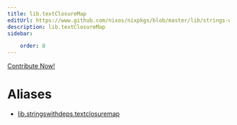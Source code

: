 ```yaml
---
title: lib.textClosureMap
editUrl: https://www.github.com/nixos/nixpkgs/blob/master/lib/strings-with-deps.nix#L77C20
description: lib.textClosureMap
sidebar:

    order: 8
---
```


<a href="https://www.github.com/nixos/nixpkgs/blob/master/lib/strings-with-deps.nix#L77C20">Contribute Now!</a>


# Aliases

- [lib.stringswithdeps.textclosuremap](/nix-doc-comments/reference/lib/stringswithdeps/lib-stringswithdeps-textclosuremap)


